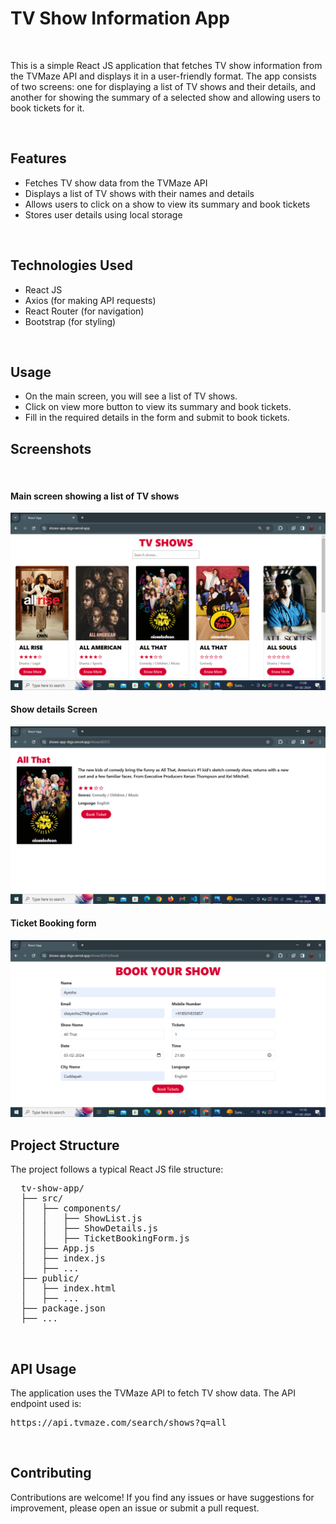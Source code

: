 <h1>TV Show Information App</h1>
<br/>
<p>This is a simple React JS application that fetches TV show information from the TVMaze API and displays it in a user-friendly format. The app consists of two screens: one for displaying a list of TV shows and their details, and another for showing the summary of a selected show and allowing users to book tickets for it.</p>
<br/>
<h2>Features</h2>
<ul>
  <li>Fetches TV show data from the TVMaze API</li>
<li>Displays a list of TV shows with their names and details</li>
<li>Allows users to click on a show to view its summary and book tickets</li>
<li>Stores user details using local storage</li>
</ul>
<br/>
<h2>Technologies Used</h2>
<ul>
  <li>React JS</li>
  <li>Axios (for making API requests)</li>
  <li>React Router (for navigation)</li>
  <li>Bootstrap (for styling)</li>
</ul>
<br/>
<h2>Usage</h2>
<ul>
  <li>On the main screen, you will see a list of TV shows.</li>
  <li>Click on view more button to view its summary and book tickets.</li>
  <li>Fill in the required details in the form and submit to book tickets.</li>
</ul>
<h2>Screenshots</h2>
<br/>
<h4>Main screen showing a list of TV shows</h4>
<img src='./public/Screenshot (209).png'/>
<h4>Show details Screen</h4>
<img src='./public/Screenshot (210).png'/>
<h4>Ticket Booking form</h4>
<img src='./public/Screenshot (211).png'/>
<h2>Project Structure</h2>
<p>The project follows a typical React JS file structure:</p>
<pre>
  tv-show-app/
  ├── src/
  │   ├── components/
  │   │   ├── ShowList.js
  │   │   ├── ShowDetails.js
  │   │   ├── TicketBookingForm.js
  │   ├── App.js
  │   ├── index.js
  │   ├── ...
  ├── public/
  │   ├── index.html
  │   ├── ...
  ├── package.json
  ├── ...
</pre>
<br/>
<h2>API Usage</h2>
<p>The application uses the TVMaze API to fetch TV show data. The API endpoint used is:</p>
<pre>https://api.tvmaze.com/search/shows?q=all</pre>
<br/>
<h2>Contributing</h2>
<p>Contributions are welcome! If you find any issues or have suggestions for improvement, please open an issue or submit a pull request.</p>

